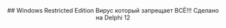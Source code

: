 <div align="center">
  ## Windows Restricted Edition
  Вирус который запрещает ВСЁ!!! Сделано на Delphi 12
</div>
